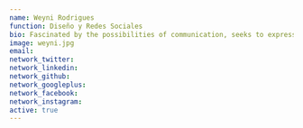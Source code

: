 ```yaml
---
name: Weyni Rodrigues
function: Diseño y Redes Sociales
bio: Fascinated by the possibilities of communication, seeks to express sensitivity for democratic and sustainable ways to design.
image: weyni.jpg
email:
network_twitter:
network_linkedin:
network_github:
network_googleplus:
network_facebook:
network_instagram:
active: true
---
```

